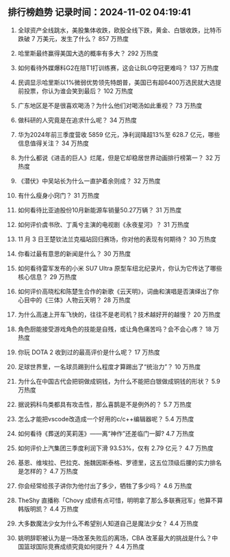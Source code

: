 
## 排行榜趋势 记录时间：2024-11-02 04:19:41
  
  1. 全球资产全线跳水，美股集体收跌，欧股全线下跌，黄金、白银收跌，比特币跌破 7 万美元，发生了什么？ 857 万热度
    
  2. 哈里斯最终赢得美国大选的概率有多大？ 292 万热度
    
  3. 如何看待外媒爆料G2在陪T1打训练赛，这会让BLG夺冠更难吗？ 137 万热度
    
  4. 民调显示哈里斯以1%微弱优势领先特朗普，美国已有超6400万选民就大选提前投票，你认为谁会笑到最后？ 102 万热度
    
  5. 广东地区是不是很喜欢喝汤？为什么他们对喝汤如此重视？ 73 万热度
    
  6. 做科研的人究竟是在追求什么呢？ 34 万热度
    
  7. 华为2024年前三季度营收 5859 亿元，净利润降超13%至 628.7 亿元，哪些信息值得关注？ 34 万热度
    
  8. 为什么都说《进击的巨人》烂尾，但是它却稳居世界动画排行榜第一？ 32 万热度
    
  9. 《潜伏》中吴站长为什么一直护着余则成？ 32 万热度
    
  10. 有什么瘦身小窍门？ 31 万热度
    
  11. 如何看待比亚迪股份10月新能源车销量50.27万辆？ 31 万热度
    
  12. 如何评价虞书欣、丁禹兮主演的电视剧《永夜星河》？ 31 万热度
    
  13. 11 月 3 日王楚钦法兰克福站回归赛场，你对他的表现有何期待？ 30 万热度
    
  14. 你看过最有意思的新闻是什么？ 30 万热度
    
  15. 如何看待雷军发布的小米 SU7 Ultra 原型车纽北纪录片，你认为它传达了哪些核心信息？ 29 万热度
    
  16. 如何评价高晓松和陈楚生合作的新歌《云天明》，词曲和演唱是否演绎出了你心目中的《三体》人物云天明？ 28 万热度
    
  17. 为什么高速上开车飞快的，往往不是老司机？技术越好开的越慢？ 20 万热度
    
  18. 角色厨能接受游戏角色的技能是自残，或让角色痛苦吗？会不会心疼？ 18 万热度
    
  19. 你玩 DOTA 2 收到过的最高评价是什么呢？ 17 万热度
    
  20. 足球世界里，一名球员踢到什么程度才算踢出了“统治力”？ 10 万热度
    
  21. 为什么在中国古代会把铜做成铜钱，为什么不能把白银做成铜钱的形状？ 5.9 万热度
    
  22. 据说鸦科鸟类都具有攻击性，那么喜鹊是不是例外的？ 5.7 万热度
    
  23. 怎么才能把vscode改造成一个好用的c/c++编辑器呢？ 5.4 万热度
    
  24. 如何看待《葬送的芙莉莲》——离“神作”还差临门一脚? 4.7 万热度
    
  25. 如何评价上汽集团三季度利润下滑 93.53%，仅有 2.79 亿元？ 4.7 万热度
    
  26. 基恩、维埃拉、巴拉克、施魏因斯泰格、罗德里，这五位顶级后腰的实力排名是怎样的？ 4.7 万热度
    
  27. 你会经常给孩子讲你为他付出了多少，牺牲了多少吗？ 4.6 万热度
    
  28. TheShy 直播称「Chovy 成绩有点可惜，明明拿了那么多联赛冠军」他算不算韩版明凯？ 4.4 万热度
    
  29. 大多数魔法少女为什么不希望别人知道自己是魔法少女？ 4.4 万热度
    
  30. 姚明辞职被认为是一场改革失败后的离场，CBA 改革最大的挑战是什么？中国篮球国际竞赛成绩究竟如何提升？ 4.4 万热度
    